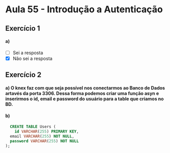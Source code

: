 # Aula 55 - Introdução a Autenticação

## Exercício 1

#### **a)**

- [ ] Sei a resposta
- [x] Não sei a resposta

## Exercício 2

#### **a)** O knex faz com que seja possível nos conectarmos ao Banco de Dados artavés da porta 3306. Dessa forma podemos criar uma função asyn e inserirmos o id, email e password do usuário para a table que criamos no BD.

#### b)

```sql
  CREATE TABLE Users (
	id VARCHAR(255) PRIMARY KEY,
  email VARCHAR(255) NOT NULL,
  password VARCHAR(255) NOT NULL
);
```
